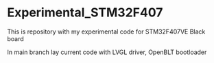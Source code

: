 # Experimental_STM32F407
This is repository with my experimental code for STM32F407VE Black board

In main branch lay current code with LVGL driver, OpenBLT bootloader
